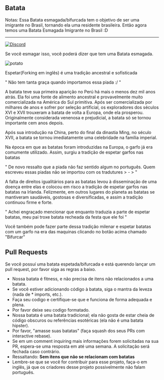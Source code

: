 Batata
-------------

Notas:
 Essa Batata esmagada/bifurcada tem o objetivo de ser uma imigrante no Brasil, tornando ela uma residente brasileira. Então agora temos uma Batata Esmagada Imigrante no Brasil :D

-------------


[![Discord](https://i.imgur.com/HLPoNnY.png)](https://discord.gg/5hBDT2P)

Se você esmagar isso, você poderá dizer que tem uma Batata esmagada. 

![potato](http://i.imgur.com/dRnvRZZ.jpg)

Espetar(Forking em inglês) é uma tradição ancestral e sofisticada

" Não tem tanta graça quando importamos essa piada :/ "



A batata teve sua primeira aparição no Perú há mais o menos dez mil anos atrás. Ela foi uma fonte de alimento ancestral e provavelmente muito comercializada na América do Sul primitiva. Após ser comercializada por milhares de anos e sofrer por seleção artificial, os exploradores dos séculos XVI e XVII trouxeram a batata de volta a Europa, onde ela prosperou. Originalmente considerada venenosa e prejudicial, a batata só se tornou importante cem anos depois.

Após sua introdução na China, perto do final da dinastia Ming, no século XVII, a batata se tornou imediatamente uma celebridade na família imperial.

Na época em que as batatas foram introduzidas na Europa, o garfo já era comumente utilizado. Assim, surgiu a tradição de espetar garfos nas batatas

" De novo ressalto que a piada não faz sentido algum no português. Quem escreveu essas piadas não se importou com os tradutures > - > "



A falta de direitos igualitários para as batatas levou à disseminação de uma doença entre elas e colocou em risco a tradição de espetar garfos nas batatas na Irlanda. Felizmente, em outros lugares do planeta as batatas se mantiveram saudáveis, gostosas e diversificadas, e assim a tradição continuou firme e forte.

" Achei engraçado mencionar que enquanto traduzia a parte de espetar batatas, meu pai troxe batata recheada da festa que ele foi "


Você também pode fazer parte dessa tradição milenar e espetar batatas com um garfo na era das maquinas clicando no botão acima chamado "Bifurcar"

Pull Requests
-------------

Se você possuí uma batata espetada/bifurcada e está querendo lançar um pull request, por favor siga as regras a baixo.

- Nossa batata é fitness, e não precisa de itens não relacionados a uma batata.
- Se você estiver adicionando código à batata, siga o mantra da leveza (nada de * imports, etc.).
- Faça seu codigo e certifique-se que e funciona de forma adequada e plena.
- Por favor deixe seu codigo formatado.
- Nossa batata é uma batata tradicional; ela não gosta de estar cheia de código obscuros ou referências esotéricas (ela não é uma batata hipster).
- Por favor, "amasse suas batatas" (faça squash dos seus PRs com interactive rebase).
- Se em um comment inquiring mais informações forem solicitadas na sua PR, espera-se uma resposta em até uma semana. A solicitação será fechada caso contrário.
- Ressaltando: **Sem itens que não se relacionam com batatas**
- Lembre-se que se você for contribuir para esse projeto, faça-o em inglês, já que os criadores desse projeto possivelmente não falam português.